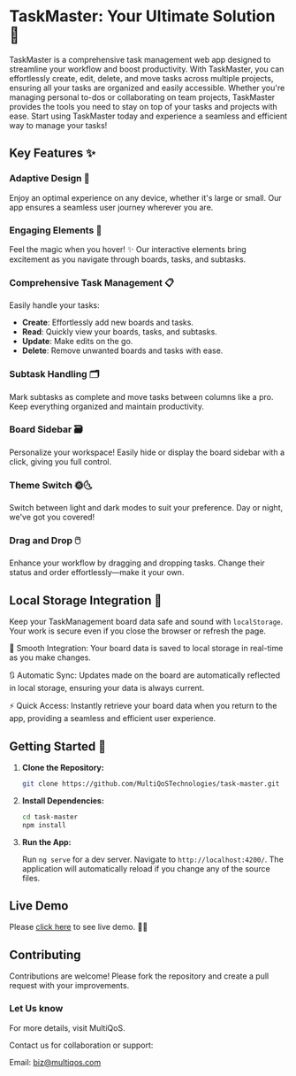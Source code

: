 # TaskMaster: Your Ultimate Solution 📁

TaskMaster is a comprehensive task management web app designed to streamline your workflow and boost productivity. With TaskMaster, you can effortlessly create, edit, delete, and move tasks across multiple projects, ensuring all your tasks are organized and easily accessible. Whether you're managing personal to-dos or collaborating on team projects, TaskMaster provides the tools you need to stay on top of your tasks and projects with ease. Start using TaskMaster today and experience a seamless and efficient way to manage your tasks!

## Key Features ✨

### Adaptive Design 📱

Enjoy an optimal experience on any device, whether it's large or small. Our app ensures a seamless user journey wherever you are.

### Engaging Elements 🎨

Feel the magic when you hover! ✨ Our interactive elements bring excitement as you navigate through boards, tasks, and subtasks.

### Comprehensive Task Management 📋

Easily handle your tasks:

- **Create**: Effortlessly add new boards and tasks.
- **Read**: Quickly view your boards, tasks, and subtasks.
- **Update**: Make edits on the go.
- **Delete**: Remove unwanted boards and tasks with ease.

### Subtask Handling 🗂️

Mark subtasks as complete and move tasks between columns like a pro. Keep everything organized and maintain productivity.

### Board Sidebar 🗃️

Personalize your workspace! Easily hide or display the board sidebar with a click, giving you full control.

### Theme Switch 🌞🌜

Switch between light and dark modes to suit your preference. Day or night, we've got you covered!

### Drag and Drop 🖱️

Enhance your workflow by dragging and dropping tasks. Change their status and order effortlessly—make it your own.

## Local Storage Integration 💾

Keep your TaskManagement board data safe and sound with `localStorage`. Your work is secure even if you close the browser or refresh the page.

🌟 Smooth Integration: Your board data is saved to local storage in real-time as you make changes.

🔃 Automatic Sync: Updates made on the board are automatically reflected in local storage, ensuring your data is always current.

⚡ Quick Access: Instantly retrieve your board data when you return to the app, providing a seamless and efficient user experience.

## Getting Started 🚀

1. **Clone the Repository:**

   ```bash
   git clone https://github.com/MultiQoSTechnologies/task-master.git
   ```

2. **Install Dependencies:**

   ```bash
   cd task-master
   npm install
   ```

3. **Run the App:**

   Run `ng serve` for a dev server. Navigate to `http://localhost:4200/`. The application will automatically reload if you change any of the source files.

## Live Demo

Please [click here](https://task-master-bc36a.web.app/) to see live demo. 🚀🎉


## Contributing

Contributions are welcome! Please fork the repository and create a pull request with your improvements.

### Let Us know
For more details, visit MultiQoS.

Contact us for collaboration or support:

Email: biz@multiqos.com
